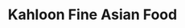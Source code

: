 ---
title: "Kahloon Fine Asian Food"
url: /riedstadt/kahloon-fine-asian-food/
shop: Lebensmittel
---